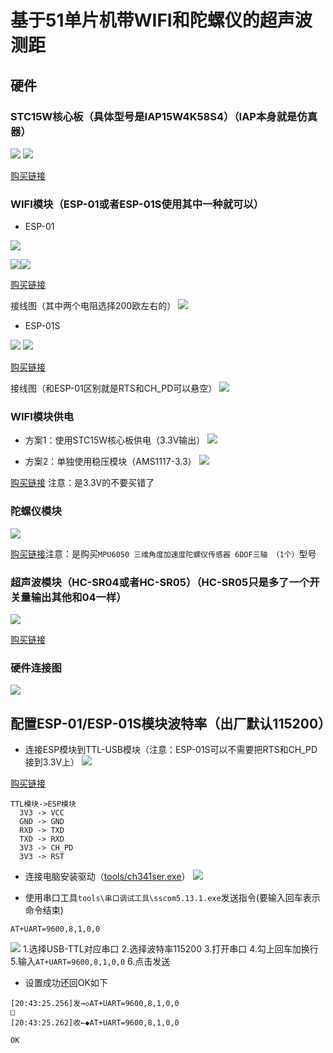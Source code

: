 # 基于51单片机带WIFI和陀螺仪的超声波测距
## 硬件
### STC15W核心板（具体型号是IAP15W4K58S4）（IAP本身就是仿真器）
![](doc/img/iap15w.png)
![](doc/img/iap15w-b.png)

[购买链接](https://detail.tmall.com/item.htm?spm=a230r.1.14.21.2f6c56e22jcJfI&id=557384797301&ns=1&abbucket=9)
### WIFI模块（ESP-01或者ESP-01S使用其中一种就可以）
- ESP-01

![](doc/img/20191018085808325.png)


![](doc/img/20191018090048392.png)![](doc/img/20191018090102872.png)

[购买链接](https://item.taobao.com/item.htm?spm=a1z10.5-c.w4002-16491566042.32.39426b051rhAKU&id=543546250892)

接线图（其中两个电阻选择200欧左右的）
![](doc/img/es01dl.png)

- ESP-01S

![](doc/img/esp01s.png)
![](doc/img/20190904114625852.png)

[购买链接](https://item.taobao.com/item.htm?spm=a1z10.5-c.w4002-16491566042.17.39426b051rhAKU&id=543468772547)

接线图（和ESP-01区别就是RTS和CH_PD可以悬空）
![](doc/img/esp01sdl.png)
### WIFI模块供电
- 方案1：使用STC15W核心板供电（3.3V输出）
![](doc/img/esp_stc15w_gd.png)

- 方案2：单独使用稳压模块（AMS1117-3.3）
![](doc/img/AMS1117-3.3.png)

[购买链接](https://detail.tmall.com/item.htm?spm=a230r.1.14.16.7aca57feVobUKb&id=13301101281&ns=1&abbucket=9&skuId=4002251492046) 注意：是3.3V的不要买错了
### 陀螺仪模块 
![](doc/img/MPU6050.png)

[购买链接](https://detail.tmall.com/item.htm?spm=a1z10.3-b-s.w4011-21581912015.43.74ad5535nkgydB&id=21261751847&rn=a5c25e3493dec2ccf27523b415d1afeb&abbucket=9&skuId=4359616039028)注意：是购买`MPU6050 三维角度加速度陀螺仪传感器 6DOF三轴 （1个）`型号
### 超声波模块（HC-SR04或者HC-SR05）（HC-SR05只是多了一个开关量输出其他和04一样）
![](doc/img/HC-SR04.png)

[购买链接](https://detail.tmall.com/item.htm?spm=a1z10.3-b-s.w4011-21581912015.51.4cfe5535fcPRrl&id=12632417946&rn=1cbed167183be0e65e5924e48b1305ab&skuId=3894573644499)

### 硬件连接图
![](doc/img/ljt.png)

## 配置ESP-01/ESP-01S模块波特率（出厂默认115200）
- 连接ESP模块到TTL-USB模块（注意：ESP-01S可以不需要把RTS和CH_PD接到3.3V上）
![](doc/img/usbttl.png)

[购买链接](https://detail.tmall.com/item.htm?id=525204252260&ali_refid=a3_430582_1006:1104520036:N:cTt8VXogGknfV8yQ5Cjk3g==:5d74647c728497da47d886380f9a88c6&ali_trackid=1_5d74647c728497da47d886380f9a88c6&spm=a230r.1.14.1&skuId=3947839671633)

```
TTL模块->ESP模块
  3V3 -> VCC
  GND -> GND
  RXD -> TXD
  TXD -> RXD
  3V3 -> CH_PD
  3V3 -> RST
```

- 连接电脑安装驱动（[tools/ch341ser.exe](tools/ch341ser.exe)）
![](doc/img/usb_ttl.png)

- 使用串口工具`tools\串口调试工具\sscom5.13.1.exe`发送指令(要输入回车表示命令结束)

```
AT+UART=9600,8,1,0,0

```

![](doc/img/esp8266.png)
1.选择USB-TTL对应串口
2.选择波特率115200
3.打开串口
4.勾上回车加换行
5.输入`AT+UART=9600,8,1,0,0`
6.点击发送

- 设置成功还回OK如下

```
[20:43:25.256]发→◇AT+UART=9600,8,1,0,0
□
[20:43:25.262]收←◆AT+UART=9600,8,1,0,0

OK
```
